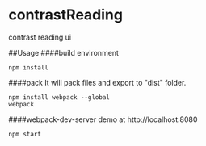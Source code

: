 # contrastReading 
contrast reading ui 

##Usage
####build environment
```
npm install
```


####pack
It will pack files and export to "dist" folder.
```
npm install webpack --global
webpack
```


####webpack-dev-server
demo at http://localhost:8080
```
npm start
```
